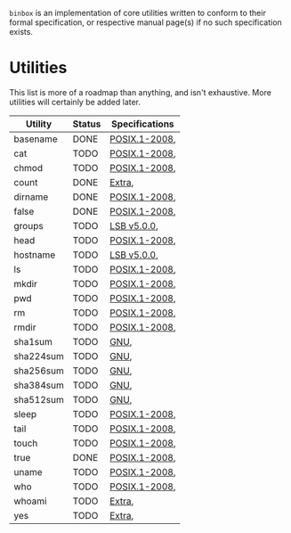 `binbox` is an implementation of core utilities written to conform to their
formal specification, or respective manual page(s) if no such specification
exists.


Utilities
==========
This list is more of a roadmap than anything, and isn't exhaustive. More
utilities will certainly be added later.

| Utility   | Status | Specifications |
| --------- | ------ | -------------- |
| basename  | DONE   | [POSIX.1-2008][basename_posix],
| cat       | TODO   | [POSIX.1-2008][cat_posix],
| chmod     | TODO   | [POSIX.1-2008][chmod_posix],
| count     | DONE   | [Extra][count_extra],
| dirname   | DONE   | [POSIX.1-2008][dirname_posix],
| false     | DONE   | [POSIX.1-2008][false_posix],
| groups    | TODO   | [LSB v5.0.0][groups_lsb],
| head      | TODO   | [POSIX.1-2008][head_posix],
| hostname  | TODO   | [LSB v5.0.0][hostname_lsb],
| ls        | TODO   | [POSIX.1-2008][ls_posix],
| mkdir     | TODO   | [POSIX.1-2008][mkdir_posix],
| pwd       | TODO   | [POSIX.1-2008][pwd_posix],
| rm        | TODO   | [POSIX.1-2008][rm_posix],
| rmdir     | TODO   | [POSIX.1-2008][rmdir_posix],
| sha1sum   | TODO   | [GNU][sha1sum_gnu],
| sha224sum | TODO   | [GNU][sha224sum_gnu],
| sha256sum | TODO   | [GNU][sha256sum_gnu],
| sha384sum | TODO   | [GNU][sha384sum_gnu],
| sha512sum | TODO   | [GNU][sha512sum_gnu],
| sleep     | TODO   | [POSIX.1-2008][sleep_posix],
| tail      | TODO   | [POSIX.1-2008][tail_posix],
| touch     | TODO   | [POSIX.1-2008][touch_posix],
| true      | DONE   | [POSIX.1-2008][true_posix],
| uname     | TODO   | [POSIX.1-2008][uname_posix],
| who       | TODO   | [POSIX.1-2008][who_posix],
| whoami    | TODO   | [Extra][whoami_extra],
| yes       | TODO   | [Extra][yes_extra],


[basename_posix]:   https://pubs.opengroup.org/onlinepubs/9699919799/utilities/basename.html
[cat_posix]:        https://pubs.opengroup.org/onlinepubs/9699919799/utilities/cat.html
[chmod_posix]:      https://pubs.opengroup.org/onlinepubs/9699919799/utilities/chmod.html
[count_extra]:      https://linux.die.net/man/1/count
[dirname_posix]:    https://pubs.opengroup.org/onlinepubs/9699919799/utilities/dirname.html
[false_posix]:      https://pubs.opengroup.org/onlinepubs/9699919799/utilities/false.html
[groups_lsb]:       http://refspecs.linuxfoundation.org/LSB_5.0.0/LSB-Core-generic/LSB-Core-generic/groups.html
[head_posix]:       https://pubs.opengroup.org/onlinepubs/9699919799/utilities/head.html
[hostname_lsb]:     https://refspecs.linuxfoundation.org/LSB_5.0.0/LSB-Core-generic/LSB-Core-generic/hostname.html
[ls_posix]:         https://pubs.opengroup.org/onlinepubs/9699919799/utilities/ls.html
[mkdir_posix]:      https://pubs.opengroup.org/onlinepubs/9699919799/utilities/mkdir.html
[pwd_posix]:        https://pubs.opengroup.org/onlinepubs/9699919799/utilities/pwd.html
[rm_posix]:         https://pubs.opengroup.org/onlinepubs/9699919799/utilities/rm.html
[rmdir_posix]:      https://pubs.opengroup.org/onlinepubs/9699919799/utilities/rmdir.html
[sha1sum_gnu]:      https://linux.die.net/man/1/sha1sum
[sha224sum_gnu]:    https://linux.die.net/man/1/sha224sum
[sha256sum_gnu]:    https://linux.die.net/man/1/sha256sum
[sha384sum_gnu]:    https://linux.die.net/man/1/sha384sum
[sha512sum_gnu]:    https://linux.die.net/man/1/sha512sum
[sleep_posix]:      https://pubs.opengroup.org/onlinepubs/9699919799/utilities/sleep.html
[tail_posix]:       https://pubs.opengroup.org/onlinepubs/9699919799/utilities/tail.html
[touch_posix]:      https://pubs.opengroup.org/onlinepubs/9699919799/utilities/touch.html
[true_posix]:       https://pubs.opengroup.org/onlinepubs/9699919799/utilities/true.html
[uname_posix]:      https://pubs.opengroup.org/onlinepubs/9699919799/utilities/uname.html
[who_posix]:        https://pubs.opengroup.org/onlinepubs/9699919799/utilities/who.html
[whoami_extra]:     https://linux.die.net/man/1/whoami
[yes_extra]:        https://linux.die.net/man/1/yes
